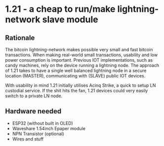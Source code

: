 # 1.21 - a cheap to run/make lightning-network slave module


## Rationale
The bitcoin lightning-network makes possible very small and fast bitcoin transactions. When making real-world small transactions, usability and low power consumption is important. Previous IOT implementations, such as candy machines, rely on the device running a lightning node. The approach of 1.21 takes to have a single well balanced lightning node in a secure location (MASTER), communicating with (SLAVE) public IOT devices. 

With usability in mind 1.21 initially utilises Acinq Strike, a quick to setup LN custodial service. If the shit hits the fan, 1.21 devices could very easily switch to a private LN node.

## Hardware needed

* ESP32 (without built in OLED)
* Waveshare 1.54inch Epaper module
* NPN Transistor (optional)
* Wires and stuff

